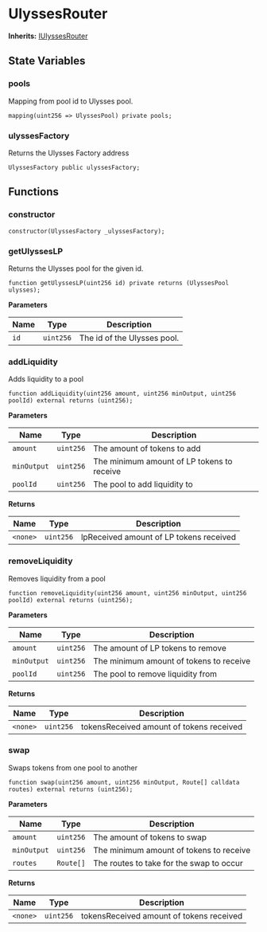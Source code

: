 # UlyssesRouter

**Inherits:**
[IUlyssesRouter](/ulysses-amm/interfaces/IUlyssesRouter.sol/interface.IUlyssesRouter.md)


## State Variables
### pools
Mapping from pool id to Ulysses pool.


```solidity
mapping(uint256 => UlyssesPool) private pools;
```


### ulyssesFactory
Returns the Ulysses Factory address


```solidity
UlyssesFactory public ulyssesFactory;
```


## Functions
### constructor


```solidity
constructor(UlyssesFactory _ulyssesFactory);
```

### getUlyssesLP

Returns the Ulysses pool for the given id.


```solidity
function getUlyssesLP(uint256 id) private returns (UlyssesPool ulysses);
```
**Parameters**

|Name|Type|Description|
|----|----|-----------|
|`id`|`uint256`|The id of the Ulysses pool.|


### addLiquidity

Adds liquidity to a pool


```solidity
function addLiquidity(uint256 amount, uint256 minOutput, uint256 poolId) external returns (uint256);
```
**Parameters**

|Name|Type|Description|
|----|----|-----------|
|`amount`|`uint256`|The amount of tokens to add|
|`minOutput`|`uint256`|The minimum amount of LP tokens to receive|
|`poolId`|`uint256`|The pool to add liquidity to|

**Returns**

|Name|Type|Description|
|----|----|-----------|
|`<none>`|`uint256`|lpReceived amount of LP tokens received|


### removeLiquidity

Removes liquidity from a pool


```solidity
function removeLiquidity(uint256 amount, uint256 minOutput, uint256 poolId) external returns (uint256);
```
**Parameters**

|Name|Type|Description|
|----|----|-----------|
|`amount`|`uint256`|The amount of LP tokens to remove|
|`minOutput`|`uint256`|The minimum amount of tokens to receive|
|`poolId`|`uint256`|The pool to remove liquidity from|

**Returns**

|Name|Type|Description|
|----|----|-----------|
|`<none>`|`uint256`|tokensReceived amount of tokens received|


### swap

Swaps tokens from one pool to another


```solidity
function swap(uint256 amount, uint256 minOutput, Route[] calldata routes) external returns (uint256);
```
**Parameters**

|Name|Type|Description|
|----|----|-----------|
|`amount`|`uint256`|The amount of tokens to swap|
|`minOutput`|`uint256`|The minimum amount of tokens to receive|
|`routes`|`Route[]`|The routes to take for the swap to occur|

**Returns**

|Name|Type|Description|
|----|----|-----------|
|`<none>`|`uint256`|tokensReceived amount of tokens received|


